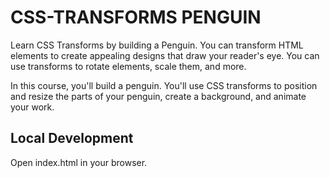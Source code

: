 # CSS-TRANSFORMS PENGUIN

Learn CSS Transforms by building a Penguin. You can transform HTML elements to create appealing designs that draw your reader's eye. You can use transforms to rotate elements, scale them, and more.

In this course, you'll build a penguin. You'll use CSS transforms to position and resize the parts of your penguin, create a background, and animate your work.

## Local Development

Open index.html in your browser.

